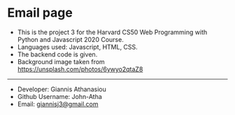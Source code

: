 # Email page

* This is the project 3 for the Harvard CS50 Web Programming with Python and Javascript 2020 Course.
* Languages used: Javascript, HTML, CSS.
* The backend code is given.
* Background image taken from https://unsplash.com/photos/6ywyo2qtaZ8
- - -
* Developer: Giannis Athanasiou
* Github Username: John-Atha
* Email: giannisj3@gmail.com